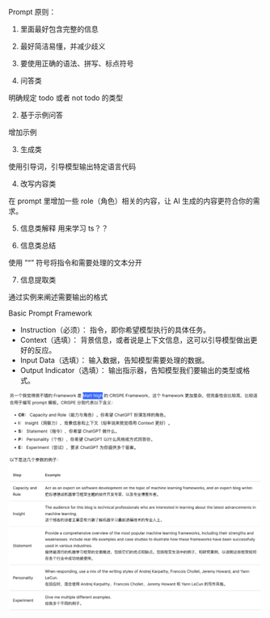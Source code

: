 Prompt 原则：

1. 里面最好包含完整的信息
2. 最好简洁易懂，并减少歧义
3. 要使用正确的语法、拼写、标点符号

4. 问答类

明确规定 todo 或者 not todo 的类型

2. 基于示例问答

增加示例

3. 生成类

使用引导词，引导模型输出特定语言代码

4. 改写内容类

在 prompt 里增加一些 role（角色）相关的内容，让 AI 生成的内容更符合你的需求。

5. 信息类解释
   用来学习 ts？？

6. 信息类总结

使用 ”“” 符号将指令和需要处理的文本分开

7. 信息提取类

通过实例来阐述需要输出的格式

Basic Prompt Framework

- Instruction（必须）： 指令，即你希望模型执行的具体任务。
- Context（选填）： 背景信息，或者说是上下文信息，这可以引导模型做出更好的反应。
- Input Data（选填）： 输入数据，告知模型需要处理的数据。
- Output Indicator（选填）： 输出指示器，告知模型我们要输出的类型或格式。

![](2023-03-28-23-51-22.png)
